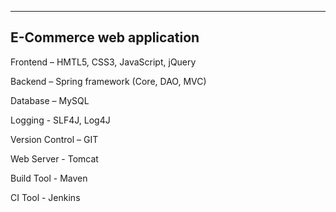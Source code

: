 -----------------------------
E-Commerce web application
-----------------------------

Frontend – HMTL5, CSS3, JavaScript, jQuery

Backend – Spring framework (Core, DAO, MVC)

Database – MySQL

Logging - SLF4J, Log4J

Version Control – GIT

Web Server - Tomcat

Build Tool - Maven

CI Tool - Jenkins
